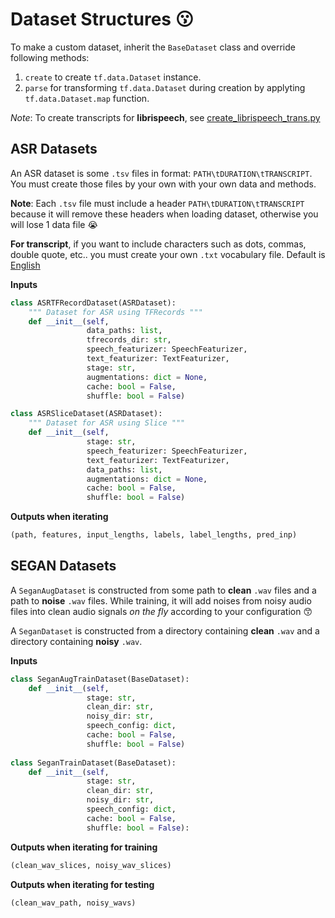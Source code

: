 # Dataset Structures :kissing:

To make a custom dataset, inherit the `BaseDataset` class and override following methods:

1. `create` to create `tf.data.Dataset` instance.
2. `parse` for transforming `tf.data.Dataset` during creation by applyting `tf.data.Dataset.map` function.

_Note_: To create transcripts for **librispeech**, see [create_librispeech_trans.py](../../scripts/create_librispeech_trans.py)

## ASR Datasets

An ASR dataset is some `.tsv` files in format: `PATH\tDURATION\tTRANSCRIPT`. You must create those files by your own with your own data and methods.

**Note**: Each `.tsv` file must include a header `PATH\tDURATION\tTRANSCRIPT` because it will remove these headers when loading dataset, otherwise you will lose 1 data file :sob:

**For transcript**, if you want to include characters such as dots, commas, double quote, etc.. you must create your own `.txt` vocabulary file. Default is [English](../featurizers/english.txt)

**Inputs**

```python
class ASRTFRecordDataset(ASRDataset):
    """ Dataset for ASR using TFRecords """
    def __init__(self,
                 data_paths: list,
                 tfrecords_dir: str,
                 speech_featurizer: SpeechFeaturizer,
                 text_featurizer: TextFeaturizer,
                 stage: str,
                 augmentations: dict = None,
                 cache: bool = False,
                 shuffle: bool = False)

class ASRSliceDataset(ASRDataset):
    """ Dataset for ASR using Slice """
    def __init__(self,
                 stage: str,
                 speech_featurizer: SpeechFeaturizer,
                 text_featurizer: TextFeaturizer,
                 data_paths: list,
                 augmentations: dict = None,
                 cache: bool = False,
                 shuffle: bool = False)
```

**Outputs when iterating**

```python
(path, features, input_lengths, labels, label_lengths, pred_inp)
```

## SEGAN Datasets

A `SeganAugDataset` is constructed from some path to **clean** `.wav` files and a path to **noise** `.wav` files. While training, it will add noises from noisy audio files into clean audio signals _on the fly_ according to your configuration :kissing_smiling_eyes:

A `SeganDataset` is constructed from a directory containing **clean** `.wav` and a directory containing **noisy** `.wav`.

**Inputs**

```python
class SeganAugTrainDataset(BaseDataset):
    def __init__(self,
                 stage: str,
                 clean_dir: str,
                 noisy_dir: str,
                 speech_config: dict,
                 cache: bool = False,
                 shuffle: bool = False)
                 
class SeganTrainDataset(BaseDataset):
    def __init__(self,
                 stage: str,
                 clean_dir: str,
                 noisy_dir: str,
                 speech_config: dict,
                 cache: bool = False,
                 shuffle: bool = False):
```

**Outputs when iterating for training**

```python
(clean_wav_slices, noisy_wav_slices)
```

**Outputs when iterating for testing**

```python
(clean_wav_path, noisy_wavs)
```
